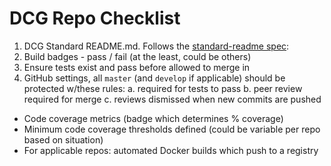 # DCG Repo Checklist

1. DCG Standard README.md. Follows the [standard-readme spec](https://github.com/RichardLitt/standard-readme/blob/master/spec.md):
2. Build badges - pass / fail (at the least, could be others)
3. Ensure tests exist and pass before allowed to merge in
4. GitHub settings, all `master` (and `develop` if applicable) should be
   protected w/these rules:
  a. required for tests to pass
  b. peer review required for merge
  c. reviews dismissed when new commits are pushed

* Code coverage metrics (badge which determines % coverage)
* Minimum code coverage thresholds defined (could be variable per repo based on situation)
* For applicable repos: automated Docker builds which push to a registry
